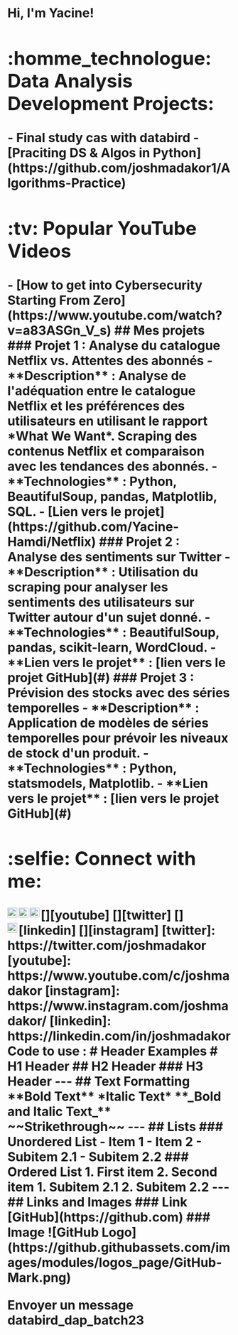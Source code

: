 <h1>Hi, I'm Yacine! <br/><a
# My Portfolio
Welcome to my portfolio! Here you can find my projects and details about my experience.
![Power BI](https://img.shields.io/badge/Business%20Intelligence-Power%20BI-informational?style=flat&logo=powerbi&color=F2C811)
![SQL](https://img.shields.io/badge/Database-SQL-informational?style=flat&logo=sqlite&color=003B57)
![JavaScript](https://img.shields.io/badge/Code-JavaScript-informational?style=flat&logo=javascript&color=F7DF1E)
![Python](https://img.shields.io/badge/Code-Python-informational?style=flat&logo=python&color=3776AB)
![PHP](https://img.shields.io/badge/Code-PHP-informational?style=flat&logo=php&color=777BB4)
![Laravel](https://img.shields.io/badge/Framework-Laravel-informational?style=flat&logo=laravel&color=FF2D20)
![Next.js](https://img.shields.io/badge/Framework-Next.js-informational?style=flat&logo=next.js&color=000000)
![Vercel](https://img.shields.io/badge/Deployment-Vercel-informational?style=flat&logo=vercel&color=000000)
![AWS](https://img.shields.io/badge/Cloud-AWS-informational?style=flat&logo=amazon-aws&color=232F3E)
![Linux](https://img.shields.io/badge/System-Linux-informational?style=flat&logo=linux&color=FCC624)
## Download My CV
[![Download My CV](https://img.shields.io/badge/Download%20My%20CV-blue)](https://github.com/Yacine-Hamdi/Yacine-hamdi/blob/main/CV_Yacine_Hamdi.pdf)
[Click here to download my CV](https://github.com/cocoritzy/cocoritzy/blob/main/CV.pdf)
<img width="1386" alt="Capture d’écran 2024-11-08 à 16 53 40" src="
https://github.com/user-attachments/assets/d91d82f9-8bb1-44a8-ab93-dbe43959c731
" />
<h2>:homme_technologue: Data Analysis Development Projects:</h2>
- <b>Final study cas with databird</b>
  - [Praciting DS & Algos in Python](https://github.com/joshmadakor1/Algorithms-Practice)
<h2>:tv: Popular YouTube Videos</h2>
- [How to get into Cybersecurity Starting From Zero](https://www.youtube.com/watch?v=a83ASGn_V_s)
## Mes projets
### Projet 1 : Analyse du catalogue Netflix vs. Attentes des abonnés
- **Description** : Analyse de l'adéquation entre le catalogue Netflix et les préférences des utilisateurs en utilisant le rapport *What We Want*. Scraping des contenus Netflix et comparaison avec les tendances des abonnés.
- **Technologies** : Python, BeautifulSoup, pandas, Matplotlib, SQL.
- [Lien vers le projet](https://github.com/Yacine-Hamdi/Netflix)
### Projet 2 : Analyse des sentiments sur Twitter
- **Description** : Utilisation du scraping pour analyser les sentiments des utilisateurs sur Twitter autour d'un sujet donné.
- **Technologies** : BeautifulSoup, pandas, scikit-learn, WordCloud.
- **Lien vers le projet** : [lien vers le projet GitHub](#)
### Projet 3 : Prévision des stocks avec des séries temporelles
- **Description** : Application de modèles de séries temporelles pour prévoir les niveaux de stock d'un produit.
- **Technologies** : Python, statsmodels, Matplotlib.
- **Lien vers le projet** : [lien vers le projet GitHub](#)
<h2> :selfie: Connect with me:</h2>
[<img align="left" alt="JoshMadakor | YouTube" width="22px" src="https://cdn.jsdelivr.net/npm/simple-icons@v3/icons/youtube.svg" />][youtube]
[<img align="left" alt="JoshMadakor | Twitter" width="22px" src="https://cdn.jsdelivr.net/npm/simple-icons@v3/icons/twitter.svg" />][twitter]
[<img align="left" alt="JoshMadakor | LinkedIn" width="22px" src="https://cdn.jsdelivr.net/npm/simple-icons@v3/icons/linkedin.svg" />][linkedin]
[<img align="left" alt="JoshMadakor | Instagram" width="22px" src="https://cdn.jsdelivr.net/npm/simple-icons@v3/icons/instagram.svg" />][instagram]
[twitter]: https://twitter.com/joshmadakor
[youtube]: https://www.youtube.com/c/joshmadakor
[instagram]: https://www.instagram.com/joshmadakor/
[linkedin]: https://linkedin.com/in/joshmadakor
<!--
**joshmadakor1/joshmadakor1** is a :scintillements: _special_ :scintillements: repository because its `README.md` (this file) appears on your GitHub profile.
Here are some ideas to get you started:
- :télescope: I’m currently working on ...
- :pousse: I’m currently learning ...
- :danseurs: I’m looking to collaborate on ...
- :pensif: I’m looking for help with ...
- :bulle_de_parole: Ask me about ...
- :boîte_aux_lettres_drapeau_relevé: How to reach me: ...
- :sourire: Pronouns: ...
- :haute_tension: Fun fact: ...
-->
Code to use :
# Header Examples
# H1 Header
## H2 Header
### H3 Header
---
## Text Formatting
**Bold Text**
*Italic Text*
**_Bold and Italic Text_**
~~Strikethrough~~
---
## Lists
### Unordered List
- Item 1
- Item 2
  - Subitem 2.1
  - Subitem 2.2
### Ordered List
1. First item
2. Second item
   1. Subitem 2.1
   2. Subitem 2.2
---
## Links and Images
### Link
[GitHub](https://github.com)
### Image
![GitHub Logo](https://github.githubassets.com/images/modules/logos_page/GitHub-Mark.png)











Envoyer un message databird_dap_batch23










